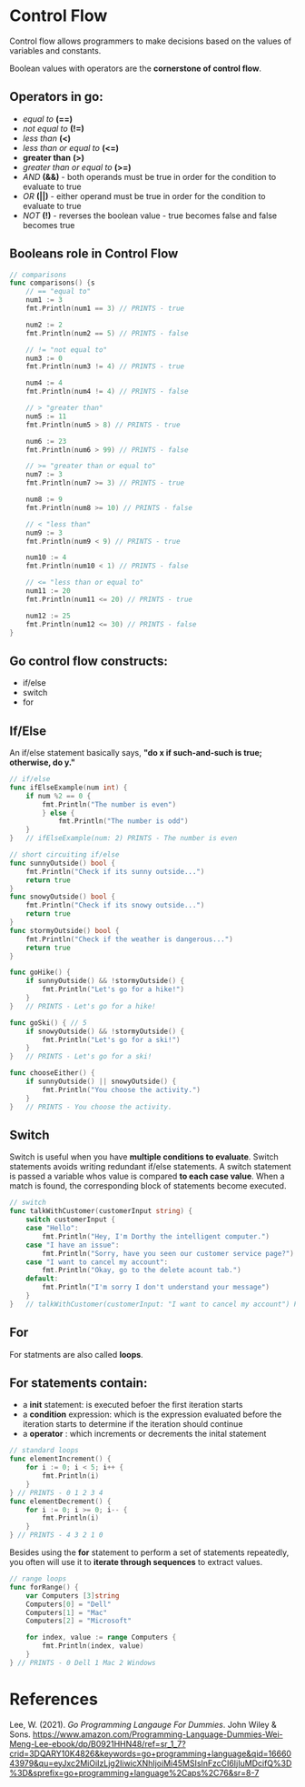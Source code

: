 # Control Flow 

Control flow allows programmers to make decisions based on the values of variables and constants.

Boolean values with operators are the **cornerstone of control flow**.  

## Operators in go: 
- *equal to* **(==)** 
- *not equal to*	**(!=)** 
- *less than* 	**(<)** 
- *less than or equal to* 	**(<=)** 
- **greater than** 		**(>)**
- *greater than or equal to* 	**(>=)** 
- *AND* 	**(&&)** 	- both operands must be true in order for the condition to evaluate to true 
- *OR* 	**(||)** 		- either operand must be true in order for the condition to evaluate to true 
- *NOT* 	**(!)** 		- reverses the boolean value - true becomes false and false becomes true 

## Booleans role in Control Flow
 
``` go 
// comparisons 
func comparisons() {s
	// == "equal to"
	num1 := 3
	fmt.Println(num1 == 3) // PRINTS - true

	num2 := 2
	fmt.Println(num2 == 5) // PRINTS - false

	// != "not equal to"
	num3 := 0
	fmt.Println(num3 != 4) // PRINTS - true

	num4 := 4
	fmt.Println(num4 != 4) // PRINTS - false

	// > "greater than"
	num5 := 11
	fmt.Println(num5 > 8) // PRINTS - true

	num6 := 23
	fmt.Println(num6 > 99) // PRINTS - false

	// >= "greater than or equal to"
	num7 := 3
	fmt.Println(num7 >= 3) // PRINTS - true

	num8 := 9
	fmt.Println(num8 >= 10) // PRINTS - false

	// < "less than"
	num9 := 3
	fmt.Println(num9 < 9) // PRINTS - true

	num10 := 4
	fmt.Println(num10 < 1) // PRINTS - false

	// <= "less than or equal to"
	num11 := 20
	fmt.Println(num11 <= 20) // PRINTS - true

	num12 := 25
	fmt.Println(num12 <= 30) // PRINTS - false
}
```  
## Go control flow constructs: 
- if/else  
- switch 
- for 

## If/Else 
An if/else statement basically says, **"do x if such-and-such is true; otherwise, do y."** 
 
``` go 
// if/else 
func ifElseExample(num int) {
	if num %2 == 0 {
		fmt.Println("The number is even")
		} else {
			fmt.Println("The number is odd")
	}	
}	// ifElseExample(num: 2) PRINTS - The number is even 
``` 

``` go 
// short circuiting if/else
func sunnyOutside() bool { 
	fmt.Println("Check if its sunny outside...")
	return true
}
func snowyOutside() bool {
	fmt.Println("Check if its snowy outside...")
	return true
}
func stormyOutside() bool { 
	fmt.Println("Check if the weather is dangerous...")
	return true
}

func goHike() { 
	if sunnyOutside() && !stormyOutside() {
		fmt.Println("Let's go for a hike!")
	}				
}	// PRINTS - Let's go for a hike!

func goSki() { // 5
	if snowyOutside() && !stormyOutside() {
		fmt.Println("Let's go for a ski!")
	}				
}	// PRINTS - Let's go for a ski!

func chooseEither() {
	if sunnyOutside() || snowyOutside() { 
		fmt.Println("You choose the activity.")
	}
}	// PRINTS - You choose the activity.
``` 

## Switch  
Switch is useful when you have **multiple conditions to evaluate**. Switch statements avoids writing redundant if/else statements. A switch statement is passed a variable whos value is compared **to each case value**. When a match is found, the corresponding block of statements become executed. 

``` go 
// switch
func talkWithCustomer(customerInput string) {
	switch customerInput {
	case "Hello":
		fmt.Println("Hey, I'm Dorthy the intelligent computer.")
	case "I have an issue":
		fmt.Println("Sorry, have you seen our customer service page?")
	case "I want to cancel my account":
		fmt.Println("Okay, go to the delete acount tab.")
	default:
		fmt.Println("I'm sorry I don't understand your message")
	}
}	// talkWithCustomer(customerInput: "I want to cancel my account") PRINTS - Okay, go to the delete tab
``` 

## For 
For statments are also called **loops**. 

## For statements contain: 
- a **init** statement: is executed befoer the first iteration starts 
- a **condition** expression: which is the expression evaluated before the iteration starts to determine if the iteration should continue
- a **operator** : which increments or decrements the inital statement


``` go 
// standard loops
func elementIncrement() {
	for i := 0; i < 5; i++ {
		fmt.Println(i)
	}
} // PRINTS - 0 1 2 3 4
func elementDecrement() {
	for i := 0; i >= 0; i-- {
		fmt.Println(i)
	}
} // PRINTS - 4 3 2 1 0
``` 
Besides using the **for** statement to perform a set of statements repeatedly, you often will use it to **iterate through sequences** to extract values. 

``` go 
// range loops
func forRange() {
	var Computers [3]string
	Computers[0] = "Dell"
	Computers[1] = "Mac"
	Computers[2] = "Microsoft"

	for index, value := range Computers {
		fmt.Println(index, value)
	}
} // PRINTS - 0 Dell 1 Mac 2 Windows
``` 
# References 
Lee, W. (2021). *Go Programming Langauge For Dummies*. John Wiley & Sons. <https://www.amazon.com/Programming-Language-Dummies-Wei-Meng-Lee-ebook/dp/B0921HHN48/ref=sr_1_7?crid=3DQARY10K4826&keywords=go+programming+language&qid=1666043979&qu=eyJxc2MiOiIzLjg2IiwicXNhIjoiMi45MSIsInFzcCI6IjIuMDcifQ%3D%3D&sprefix=go+programming+language%2Caps%2C76&sr=8-7>
